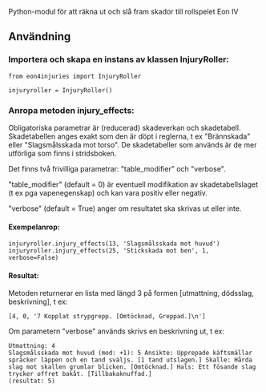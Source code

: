 Python-modul för att räkna ut och slå fram skador till rollspelet Eon IV

## Användning

### Importera och skapa en instans av klassen InjuryRoller:
    from eon4injuries import InjuryRoller
    
    injuryroller = InjuryRoller()

###  Anropa metoden injury_effects:
Obligatoriska parametrar är (reducerad) skadeverkan och skadetabell. Skadetabellen anges exakt som den är döpt i
reglerna, t ex "Brännskada" eller "Slagsmålsskada mot torso". De skadetabeller som används är de mer utförliga som finns
i stridsboken.

Det finns två frivilliga parametrar: "table_modifier" och "verbose".

"table_modifier" (default = 0) är eventuell modifikation av skadetabellslaget (t ex pga
vapenegenskap) och kan vara positiv eller negativ.

"verbose" (default = True) anger om resultatet ska skrivas ut eller inte.

#### Exempelanrop:

    injuryroller.injury_effects(13, 'Slagsmålsskada mot huvud')
    injuryroller.injury_effects(25, 'Stickskada mot ben', 1, verbose=False)

#### Resultat:
Metoden returnerar en lista med längd 3 på formen
[utmattning, dödsslag, beskrivning], t ex:

    [4, 0, '7 Kopplat strypgrepp. [Omtöcknad, Greppad.]\n']

Om parametern "verbose" används skrivs en beskrivning ut, t ex:

    Utmattning: 4
    Slagsmålsskada mot huvud (mod: +1): 5 Ansikte: Upprepade käftsmällar spräcker läppen och en tand sväljs. [1 tand utslagen.] Skalle: Hårda slag mot skallen grumlar blicken. [Omtöcknad.] Hals: Ett fösande slag trycker offret bakåt. [Tillbakaknuffad.]
    (resultat: 5)